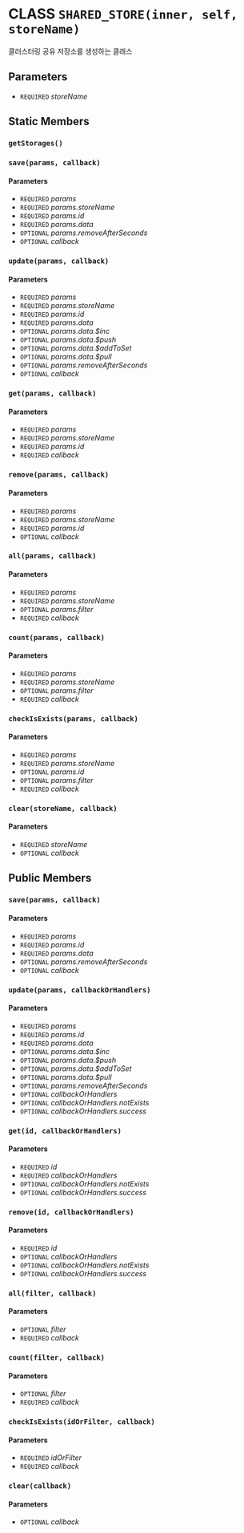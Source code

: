 # CLASS `SHARED_STORE(inner, self, storeName)`
클러스터링 공유 저장소를 생성하는 클래스

## Parameters
* `REQUIRED` *storeName*

## Static Members

### `getStorages()`

### `save(params, callback)`
#### Parameters
* `REQUIRED` *params*
* `REQUIRED` *params.storeName*
* `REQUIRED` *params.id*
* `REQUIRED` *params.data*
* `OPTIONAL` *params.removeAfterSeconds*
* `OPTIONAL` *callback*

### `update(params, callback)`
#### Parameters
* `REQUIRED` *params*
* `REQUIRED` *params.storeName*
* `REQUIRED` *params.id*
* `REQUIRED` *params.data*
* `OPTIONAL` *params.data.$inc*
* `OPTIONAL` *params.data.$push*
* `OPTIONAL` *params.data.$addToSet*
* `OPTIONAL` *params.data.$pull*
* `OPTIONAL` *params.removeAfterSeconds*
* `OPTIONAL` *callback*

### `get(params, callback)`
#### Parameters
* `REQUIRED` *params*
* `REQUIRED` *params.storeName*
* `REQUIRED` *params.id*
* `REQUIRED` *callback*

### `remove(params, callback)`
#### Parameters
* `REQUIRED` *params*
* `REQUIRED` *params.storeName*
* `REQUIRED` *params.id*
* `OPTIONAL` *callback*

### `all(params, callback)`
#### Parameters
* `REQUIRED` *params*
* `REQUIRED` *params.storeName*
* `OPTIONAL` *params.filter*
* `REQUIRED` *callback*

### `count(params, callback)`
#### Parameters
* `REQUIRED` *params*
* `REQUIRED` *params.storeName*
* `OPTIONAL` *params.filter*
* `REQUIRED` *callback*

### `checkIsExists(params, callback)`
#### Parameters
* `REQUIRED` *params*
* `REQUIRED` *params.storeName*
* `OPTIONAL` *params.id*
* `OPTIONAL` *params.filter*
* `REQUIRED` *callback*

### `clear(storeName, callback)`
#### Parameters
* `REQUIRED` *storeName*
* `OPTIONAL` *callback*

## Public Members

### `save(params, callback)`
#### Parameters
* `REQUIRED` *params*
* `REQUIRED` *params.id*
* `REQUIRED` *params.data*
* `OPTIONAL` *params.removeAfterSeconds*
* `OPTIONAL` *callback*

### `update(params, callbackOrHandlers)`
#### Parameters
* `REQUIRED` *params*
* `REQUIRED` *params.id*
* `REQUIRED` *params.data*
* `OPTIONAL` *params.data.$inc*
* `OPTIONAL` *params.data.$push*
* `OPTIONAL` *params.data.$addToSet*
* `OPTIONAL` *params.data.$pull*
* `OPTIONAL` *params.removeAfterSeconds*
* `OPTIONAL` *callbackOrHandlers*
* `OPTIONAL` *callbackOrHandlers.notExists*
* `OPTIONAL` *callbackOrHandlers.success*

### `get(id, callbackOrHandlers)`
#### Parameters
* `REQUIRED` *id*
* `REQUIRED` *callbackOrHandlers*
* `OPTIONAL` *callbackOrHandlers.notExists*
* `OPTIONAL` *callbackOrHandlers.success*

### `remove(id, callbackOrHandlers)`
#### Parameters
* `REQUIRED` *id*
* `OPTIONAL` *callbackOrHandlers*
* `OPTIONAL` *callbackOrHandlers.notExists*
* `OPTIONAL` *callbackOrHandlers.success*

### `all(filter, callback)`
#### Parameters
* `OPTIONAL` *filter*
* `REQUIRED` *callback*

### `count(filter, callback)`
#### Parameters
* `OPTIONAL` *filter*
* `REQUIRED` *callback*

### `checkIsExists(idOrFilter, callback)`
#### Parameters
* `REQUIRED` *idOrFilter*
* `REQUIRED` *callback*

### `clear(callback)`
#### Parameters
* `OPTIONAL` *callback*
